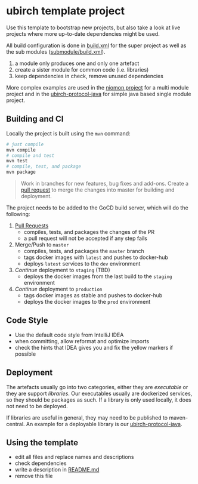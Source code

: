 # ubirch template project

Use this template to bootstrap new projects, but also take a look at live projects
where more up-to-date dependencies might be used.

All build configuration is done in [build.xml](build.xml) for the super project
as well as the sub modules ([submodule/build.xml](submodule/build.xml)). 

1. a module only produces one and only one artefact
2. create a sister module for common code (i.e. libraries)
3. keep dependencies in check, remove unused dependencies

More complex examples are used in the [niomon project](https://github.com/ubirch/niomon) for
a multi module project and in the [ubirch-protocol-java](https://github.com/ubirch/niomon) for 
simple java based single module project.

## Building and CI

Locally the project is built using the `mvn` command:

```bash
# just compile
mvn compile
# compile and test
mvn test
# compile, test, and package
mvn package
```

> Work in branches for new features, bug fixes and add-ons. Create a [pull request](https://help.github.com/articles/about-pull-requests/)
> to merge the changes into master for building and deployment.

The project needs to be added to the GoCD build server, which will do the following:

1. [Pull Requests](https://help.github.com/articles/about-pull-requests/)
   * compiles, tests, and packages the changes of the PR
   * a pull request will not be accepted if any step fails
2. Merge/Push to `master`
   * compiles, tests, and packages the `master` branch
   * tags docker images with `latest` and pushes to docker-hub
   * deploys `latest` services to the `dev` environment
3. *Continue* deployment to `staging` (TBD)
   * deploys the docker images from the last build to the `staging` environment
4. *Continue* deployment to `production`
   * tags docker images as stable and pushes to docker-hub
   * deploys the docker images to the `prod` environment
  
## Code Style

- Use the default code style from IntelliJ IDEA
- when committing, allow reformat and optimize imports
- check the hints that IDEA gives you and fix the yellow markers if possible

## Deployment

The artefacts usually go into two categories, either they are _executable_ or they
are support _libraries_. Our executables usually are dockerized services, so they 
should be packages as such. If a library is only used locally, it does not need to be deployed.

If libraries are useful in general, they may need to be published to maven-central.
An example for a deployable library is our [ubirch-protocol-java](https://github.com/ubirch/ubirch-protocol-java).

## Using the template

- edit all files and replace names and descriptions
- check dependencies
- write a description in [README.md](README.md)
- remove this file


